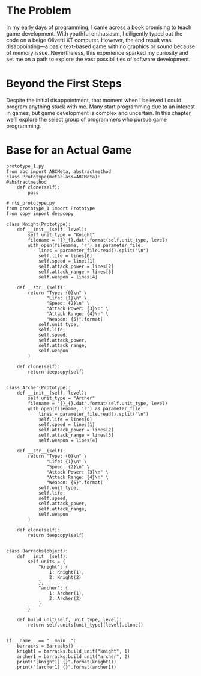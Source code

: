 # The Problem

In my early days of programming, I came across a book promising to teach game development. With youthful enthusiasm, I diligently typed out the code on a beige Olivetti XT computer. However, the end result was disappointing—a basic text-based game with no graphics or sound because of memory issue. Nevertheless, this experience sparked my curiosity and set me on a path to explore the vast possibilities of software development.

# Beyond the First Steps

Despite the initial disappointment, that moment when I believed I could program anything stuck with me. Many start programming due to an interest in games, but game development is complex and uncertain. In this chapter, we'll explore the select group of programmers who pursue game programming.

# Base for an Actual Game

```
prototype_1.py
from abc import ABCMeta, abstractmethod
class Prototype(metaclass=ABCMeta):
@abstractmethod
    def clone(self):
        pass
```

```
# rts_prototype.py
from prototype_1 import Prototype
from copy import deepcopy

class Knight(Prototype):
    def __init__(self, level):
        self.unit_type = "Knight"
        filename = "{}_{}.dat".format(self.unit_type, level)
        with open(filename, 'r') as parameter_file:
            lines = parameter_file.read().split("\n")
            self.life = lines[0]
            self.speed = lines[1]
            self.attack_power = lines[2]
            self.attack_range = lines[3]
            self.weapon = lines[4]
    
    def __str__(self):
        return "Type: {0}\n" \
               "Life: {1}\n" \
               "Speed: {2}\n" \
               "Attack Power: {3}\n" \
               "Attack Range: {4}\n" \
               "Weapon: {5}".format(
            self.unit_type,
            self.life,
            self.speed,
            self.attack_power,
            self.attack_range,
            self.weapon
        )
    
    def clone(self):
        return deepcopy(self)


class Archer(Prototype):
    def __init__(self, level):
        self.unit_type = "Archer"
        filename = "{}_{}.dat".format(self.unit_type, level)
        with open(filename, 'r') as parameter_file:
            lines = parameter_file.read().split("\n")
            self.life = lines[0]
            self.speed = lines[1]
            self.attack_power = lines[2]
            self.attack_range = lines[3]
            self.weapon = lines[4]
    
    def __str__(self):
        return "Type: {0}\n" \
               "Life: {1}\n" \
               "Speed: {2}\n" \
               "Attack Power: {3}\n" \
               "Attack Range: {4}\n" \
               "Weapon: {5}".format(
            self.unit_type,
            self.life,
            self.speed,
            self.attack_power,
            self.attack_range,
            self.weapon
        )
    
    def clone(self):
        return deepcopy(self)


class Barracks(object):
    def __init__(self):
        self.units = {
            "knight": {
                1: Knight(1),
                2: Knight(2)
            },
            "archer": {
                1: Archer(1),
                2: Archer(2)
            }
        }
    
    def build_unit(self, unit_type, level):
        return self.units[unit_type][level].clone()


if __name__ == "__main__":
    barracks = Barracks()
    knight1 = barracks.build_unit("knight", 1)
    archer1 = barracks.build_unit("archer", 2)
    print("[knight1] {}".format(knight1))
    print("[archer1] {}".format(archer1))
```

